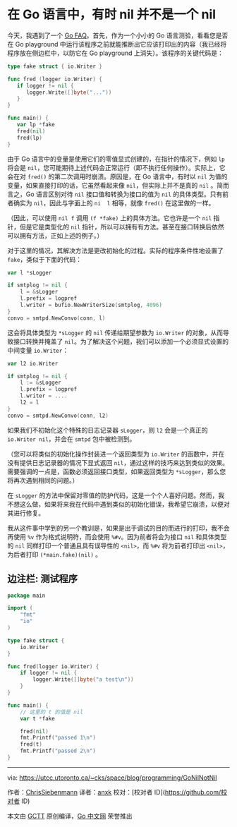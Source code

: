 # 在 Go 语言中，有时 nil 并不是一个 nil

今天，我遇到了一个 [Go FAQ](http://golang.org/doc/faq#nil_error)。首先，作为一个小小的 Go 语言测验，看看您是否在 Go playground 中运行该程序之前就能推断出它应该打印出的内容（我已经将程序放在侧边栏中，以防它在 Go playground 上消失）。该程序的关键代码是：

```go
type fake struct { io.Writer }

func fred (logger io.Writer) {
   if logger != nil {
      logger.Write([]byte("..."))
   }
}

func main() {
   var lp *fake
   fred(nil)
   fred(lp)
}
```

由于 Go 语言中的变量是使用它们的零值显式创建的，在指针的情况下，例如 `lp` 将会是 `nil`，您可能期待上述代码会正常运行（即不执行任何操作）。实际上，它会在对 `fred()` 的第二次调用时崩溃。原因是，在 Go 语言中，有时以 `nil` 为值的变量，如果直接打印的话，它虽然看起来像 `nil`，但实际上并不是真的 `nil` 。简而言之，Go 语言区别对待 `nil` 接口值和转换为接口的值为 `nil` 的具体类型。只有前者确实为 `nil`，因此与字面上的 `ni ​​ l` 相等，就像 `fred()` 在这里做的一样。

（因此，可以使用 `nil f` 调用 `(f *fake)` 上的具体方法。它也许是一个 `nil` 指针，但是它是类型化的 `nil` 指针，所以可以拥有有方法。甚至在接口转换后依然可以拥有方法，正如上述的例子。）

对于这里的情况，其解决方法是更改​​初始化的过程。实际的程序条件性地设置了 `fake`，类似于下面的代码：

```go
var l *sLogger

if smtplog != nil {
    l = &sLogger
    l.prefix = logpref
    l.writer = bufio.NewWriterSize(smtplog, 4096)
}
convo = smtpd.NewConvo(conn, l)
```

这会将具体类型为 `*sLogger` 的 `nil` 传递给期望参数为 `io.Writer` 的对象，从而导致接口转换并掩盖了 `nil`。为了解决这个问题，我们可以添加一个必须显式设置的中间变量 `io.Writer`：

```go
var l2 io.Writer

if smtplog != nil {
    l := &sLogger
    l.prefix = logpref
    l.writer = ....
    l2 = l
}
convo = smtpd.NewConvo(conn, l2)

```

如果我们不初始化这个特殊的日志记录器 `sLogger`，则 `l2` 会是一个真正的 `io.Writer nil`，并会在 `smtpd` 包中被检测到。

（您可以将类似的初始化操作封装进一个返回类型为 `io.Writer` 的函数中，并在没有提供日志记录器的情况下显式返回 `nil`，通过这样的技巧来达到类似的效果。需要强调的一点是，函数必须返回接口类型，如果返回类型为 `*sLogger`，那么您将再次遇到相同的问题。）

在 `sLogger` 的方法中保留对零值的防护代码，这是一个个人喜好问题。然而，我不想这么做，如果将来我在代码中遇到类似的初始化错误，我希望它崩溃，以便对其进行修复。

我从这件事中学到的另一个教训是，如果是出于调试的目的而进行的打印，我不会再使用 `%v` 作为格式说明符，而会使用 `%#v`。因为前者将会为接口 `nil` 和具体类型的 `nil` 同样打印一个普通且具有误导性的 `<nil>`，而 `%#v` 将为前者打印出 `<nil>`，为后者打印 `(*main.fake)(nil)` 。

## 边注栏: 测试程序

```go
package main

import (
    "fmt"
    "io"
)

type fake struct {
    io.Writer
}

func fred(logger io.Writer) {
    if logger != nil {
        logger.Write([]byte("a test\n"))
    }
}

func main() {
    // 这里的 t 的值是 nil
    var t *fake

    fred(nil)
    fmt.Printf("passed 1\n")
    fred(t)
    fmt.Printf("passed 2\n")
}
```

---

via: https://utcc.utoronto.ca/~cks/space/blog/programming/GoNilNotNil

作者：[ChrisSiebenmann](https://utcc.utoronto.ca/~cks/space/People/ChrisSiebenmann)
译者：[anxk](https://github.com/anxk)
校对：[校对者 ID](https://github.com/校对者 ID)

本文由 [GCTT](https://github.com/studygolang/GCTT) 原创编译，[Go 中文网](https://studygolang.com/) 荣誉推出
